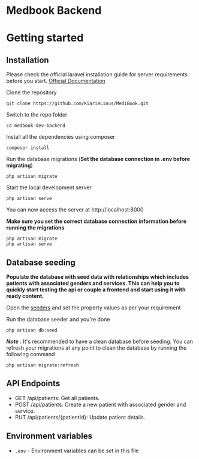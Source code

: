 # Medbook Backend

# Getting started

## Installation

Please check the official laravel installation guide for server requirements before you start. [Official Documentation](https://laravel.com/docs/9.x)


Clone the repository

    git clone https://github.com/KiarieLinus/MediBook.git

Switch to the repo folder

    cd medbook-dev-backend

Install all the dependencies using composer

    composer install

Run the database migrations (**Set the database connection in .env before migrating**)

    php artisan migrate

Start the local development server

    php artisan serve

You can now access the server at http://localhost:8000
    
**Make sure you set the correct database connection information before running the migrations**

    php artisan migrate
    php artisan serve

## Database seeding

**Populate the database with seed data with relationships which includes patients with associated genders and services. This can help you to quickly start testing the api or couple a frontend and start using it with ready content.**

Open the [seeders](https://github.com/KiarieLinus/MediBook/tree/main/Health%20Records%20Management%20System/medbook-dev-backend/database/seeders) and set the property values as per your requirement

Run the database seeder and you're done

    php artisan db:seed

***Note*** : It's recommended to have a clean database before seeding. You can refresh your migrations at any point to clean the database by running the following command

    php artisan migrate:refresh
    
## API Endpoints

- GET /api/patients: Get all patients.
- POST /api/patients: Create a new patient with associated gender and service.
- PUT /api/patients/{patientId}: Update patient details.

## Environment variables

- `.env` - Environment variables can be set in this file
